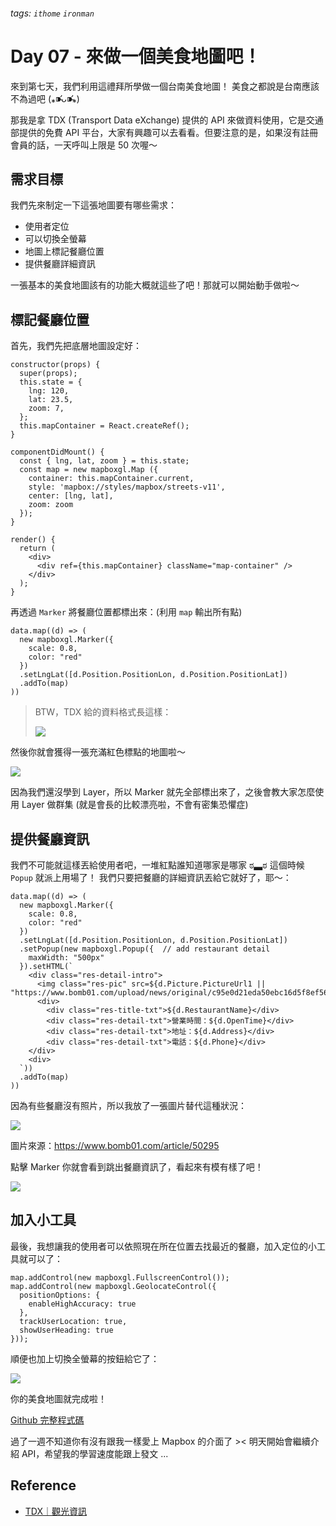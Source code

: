 ###### tags: `ithome` `ironman`
# Day 07 - 來做一個美食地圖吧！

來到第七天，我們利用這禮拜所學做一個台南美食地圖！
美食之都說是台南應該不為過吧 (⁎⁍̴̛ᴗ⁍̴̛⁎)

那我是拿 TDX (Transport Data eXchange) 提供的 API 來做資料使用，它是交通部提供的免費 API 平台，大家有興趣可以去看看。但要注意的是，如果沒有註冊會員的話，一天呼叫上限是 50 次喔～

## 需求目標
我們先來制定一下這張地圖要有哪些需求：
- 使用者定位
- 可以切換全螢幕
- 地圖上標記餐廳位置
- 提供餐廳詳細資訊

一張基本的美食地圖該有的功能大概就這些了吧！那就可以開始動手做啦～

## 標記餐廳位置
首先，我們先把底層地圖設定好：

```jsx=
constructor(props) {
  super(props);
  this.state = {
    lng: 120,
    lat: 23.5,
    zoom: 7,
  };
  this.mapContainer = React.createRef();
}

componentDidMount() {
  const { lng, lat, zoom } = this.state;
  const map = new mapboxgl.Map ({
    container: this.mapContainer.current,
    style: 'mapbox://styles/mapbox/streets-v11',
    center: [lng, lat],
    zoom: zoom
  });
}

render() {
  return (
    <div>
      <div ref={this.mapContainer} className="map-container" />
    </div>
  );
}
```

再透過 `Marker` 將餐廳位置都標出來：(利用 `map` 輸出所有點)
```jsx=
data.map((d) => (
  new mapboxgl.Marker({
    scale: 0.8,
    color: "red"
  })
  .setLngLat([d.Position.PositionLon, d.Position.PositionLat])
  .addTo(map)
))
```


> BTW，TDX 給的資料格式長這樣：
> 
> ![](https://i.imgur.com/jrL1MTv.png)


然後你就會獲得一張充滿紅色標點的地圖啦～

![](https://i.imgur.com/Cg34xzR.jpg)

因為我們還沒學到 Layer，所以 Marker 就先全部標出來了，之後會教大家怎麼使用 Layer 做群集 (就是會長的比較漂亮啦，不會有密集恐懼症)


## 提供餐廳資訊
我們不可能就這樣丟給使用者吧，一堆紅點誰知道哪家是哪家 ಠ▃ಠ
這個時候 `Popup` 就派上用場了！
我們只要把餐廳的詳細資訊丟給它就好了，耶～：

```jsx=
data.map((d) => (
  new mapboxgl.Marker({
    scale: 0.8,
    color: "red"
  })
  .setLngLat([d.Position.PositionLon, d.Position.PositionLat])
  .setPopup(new mapboxgl.Popup({  // add restaurant detail
    maxWidth: "500px"
  }).setHTML(`
    <div class="res-detail-intro">
      <img class="res-pic" src=${d.Picture.PictureUrl1 || "https://www.bomb01.com/upload/news/original/c95e0d21eda50ebc16d5f8ef568f60a7.png"}
      <div>
        <div class="res-title-txt">${d.RestaurantName}</div>
        <div class="res-detail-txt">營業時間：${d.OpenTime}</div>
        <div class="res-detail-txt">地址：${d.Address}</div>
        <div class="res-detail-txt">電話：${d.Phone}</div>
    </div>
    <div>
  `)) 
  .addTo(map)
))
```

因為有些餐廳沒有照片，所以我放了一張圖片替代這種狀況：

![](https://i.imgur.com/PeHiIyH.png)

圖片來源：https://www.bomb01.com/article/50295


點擊 Marker 你就會看到跳出餐廳資訊了，看起來有模有樣了吧！

![](https://i.imgur.com/uD1loAK.png)

## 加入小工具
最後，我想讓我的使用者可以依照現在所在位置去找最近的餐廳，加入定位的小工具就可以了：

```jsx=
map.addControl(new mapboxgl.FullscreenControl());
map.addControl(new mapboxgl.GeolocateControl({
  positionOptions: {
    enableHighAccuracy: true
  },
  trackUserLocation: true,
  showUserHeading: true
}));
```

順便也加上切換全螢幕的按鈕給它了：

![](https://i.imgur.com/D3ueHdI.jpg)

你的美食地圖就完成啦！

[Github 完整程式碼](https://github.com/no-ttt/ithome/tree/foodMap)


過了一週不知道你有沒有跟我一樣愛上 Mapbox 的介面了 ><
明天開始會繼續介紹 API，希望我的學習速度能跟上發文 ...


## Reference
- [TDX｜觀光資訊](https://tdx.transportdata.tw/api-service/swagger#/)
